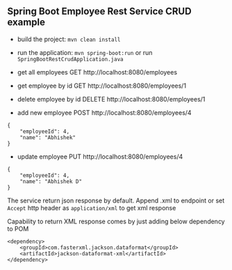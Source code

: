 ## Spring Boot Employee Rest Service CRUD example

- build the project: `mvn clean install`
- run the application: `mvn spring-boot:run` or run `SpringBootRestCrudApplication.java`

- get all employees
GET http://localhost:8080/employees

- get employee by id
GET http://localhost:8080/employees/1

- delete employee by id
DELETE http://localhost:8080/employees/1

- add new employee
POST http://localhost:8080/employees/4
```
{
    "employeeId": 4,
    "name": "Abhishek"
}
```

- update employee
PUT http://localhost:8080/employees/4
```
{
    "employeeId": 4,
    "name": "Abhishek D"
}
```

The service return json response by default. Append .xml to endpoint or set `Accept` http header as `application/xml` to get xml response

Capability to return XML response comes by just adding below dependency to POM

```
<dependency>
    <groupId>com.fasterxml.jackson.dataformat</groupId>
    <artifactId>jackson-dataformat-xml</artifactId>
</dependency>
```